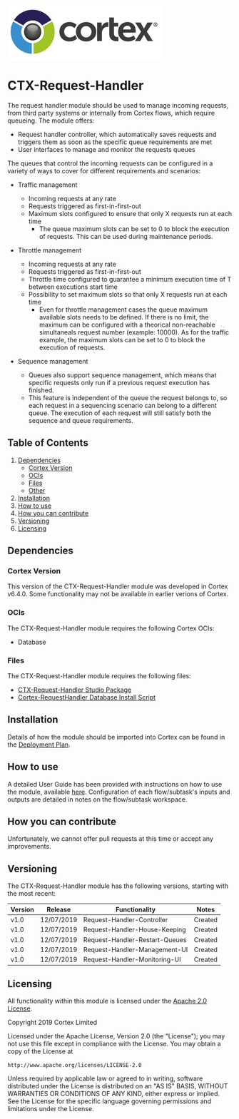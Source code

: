 <a href="https://www.cortex-ia.co.uk/" target="_blank"><img src="https://github.com/CortexIATest/CTXImages/blob/master/Cortex-350-120.png" alt="Welcome to Cortex!" width="350" height="120" border="0"></a>

# CTX-Request-Handler
The request handler module should be used to manage incoming requests, from third party systems or internally from Cortex flows, which require queueing. The module offers:
* Request handler controller, which automatically saves requests and triggers them as soon as the specific queue requirements are met
* User interfaces to manage and monitor the requests queues

The queues that control the incoming requests can be configured in a variety of ways to cover for different requirements and scenarios:
* Traffic management
	* Incoming requests at any rate
	* Requests triggered as first-in-first-out
	* Maximum slots configured to ensure that only X requests run at each time
		* The queue maximum slots can be set to 0 to block the execution of requests. This can be used during maintenance periods.  

* Throttle management
	* Incoming requests at any rate
	* Requests triggered as first-in-first-out
	* Throttle time configured to guarantee a minimum execution time of T between executions start time
	* Possibility to set maximum slots so that only X requests run at each time
		* Even for throttle management cases the queue maximum available slots needs to be defined. If there is no limit, the maximum can be configured with a theorical non-reachable simultaneals request number (example: 10000). As for the traffic example, the maximum slots can be set to 0 to block the execution of requests.
		
* Sequence management
	* Queues also support sequence management, which means that specific requests only run if a previous request execution has finished.
	* This feature is independent of the queue the request belongs to, so each request in a sequencing scenario can belong to a different queue. The execution of each request will still satisfy both the sequence and queue requirements.


## Table of Contents
1) [Dependencies](#dependencies)
    * [Cortex Version](#cortex-version)
    * [OCIs](#ocis)
    * [Files](#files)
    * [Other](#other)
1) [Installation](#installation)
1) [How to use](#how-to-use)
1) [How you can contribute](#how-you-can-contribute)
1) [Versioning](#versioning)
1) [Licensing](#licensing)

## Dependencies
### Cortex Version
This version of the CTX-Request-Handler module was developed in Cortex v6.4.0. Some functionality may not be available in earlier verions of Cortex.

### OCIs
The CTX-Request-Handler module requires the following Cortex OCIs:
* Database

### Files
The CTX-Request-Handler module requires the following files:
* [CTX-Request-Handler Studio Package](https://github.com/CortexIntelligentAutomation/CTX-Request-Handler/releases/download/v1.0/CTX-Request-Handler.studiopkg)
* [Cortex-RequestHandler Database Install Script](https://github.com/CortexIntelligentAutomation/CTX-Request-Handler/releases/download/v1.0/Cortex-RequestHandler-Install.sql)


## Installation
Details of how the module should be imported into Cortex can be found in the [Deployment Plan](https://github.com/CortexIntelligentAutomation/CTX-Request-Handler/blob/master/CTX-Request-Handler%20-%20Deployment%20Plan.pdf).

## How to use
A detailed User Guide has been provided with instructions on how to use the module, available [here](https://github.com/CortexIntelligentAutomation/CTX-Request-Handler/blob/master/CTX-Request-Handler%20-%20Deployment%20Plan.pdf). Configuration of each flow/subtask's inputs and outputs are detailed in notes on the flow/subtask workspace.

## How you can contribute
Unfortunately, we cannot offer pull requests at this time or accept any improvements.

## Versioning
The CTX-Request-Handler module has the following versions, starting with the most recent:

Version | Release | Functionality | Notes
------------ | ------------- | ----------- | -----------
v1.0 | 12/07/2019 | Request-Handler-Controller | Created
v1.0 | 12/07/2019 | Request-Handler-House-Keeping | Created
v1.0 | 12/07/2019 | Request-Handler-Restart-Queues | Created
v1.0 | 12/07/2019 | Request-Handler-Management-UI | Created
v1.0 | 12/07/2019 | Request-Handler-Monitoring-UI | Created

## Licensing
All functionality within this module is licensed under the [Apache 2.0 License](https://www.apache.org/licenses/LICENSE-2.0).

Copyright 2019 Cortex Limited

Licensed under the Apache License, Version 2.0 (the "License");
you may not use this file except in compliance with the License.
You may obtain a copy of the License at

    http://www.apache.org/licenses/LICENSE-2.0

Unless required by applicable law or agreed to in writing, software
distributed under the License is distributed on an "AS IS" BASIS,
WITHOUT WARRANTIES OR CONDITIONS OF ANY KIND, either express or implied.
See the License for the specific language governing permissions and
limitations under the License.

